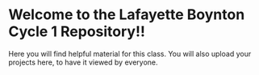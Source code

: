 # Welcome to the Lafayette Boynton Cycle 1 Repository!!

Here you will find helpful material for this class. You will also upload your projects here, to have it viewed by everyone.

